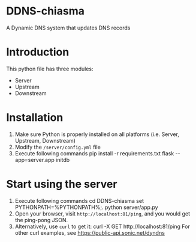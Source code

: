 DDNS-chiasma
============

A Dynamic DNS system that updates DNS records 

# Introduction
This python file has three modules: 
* Server
* Upstream
* Downstream

# Installation
1. Make sure Python is properly installed on all platforms (i.e. Server, Upstream, Downstream)
1. Modify the `/server/config.yml` file
1. Execute following commands
    pip install -r requirements.txt
    flask --app=server.app initdb

# Start using the server
1. Execute following commands 
    cd DDNS-chiasma
    set PYTHONPATH=%PYTHONPATH%;.
    python server/app.py
1. Open your browser, visit `http://localhost:81/ping`, and you would get the ping-pong JSON.
1. Alternatively, use `curl` to get it:
    curl -X GET http://localhost:81/ping
For other curl examples, see https://public-api.sonic.net/dyndns
